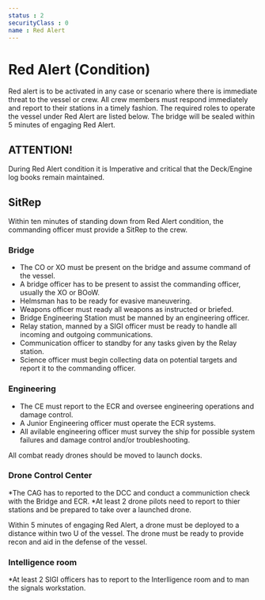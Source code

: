 ```yaml
---
status : 2
securityClass : 0
name : Red Alert
---
```


# Red Alert (Condition)

Red alert is to be activated in any case or scenario where there is immediate threat to the vessel or crew.
All crew members must respond immediately and report to their stations in a timely fashion.
The required roles to operate the vessel under Red Alert are listed below.
The bridge will be sealed within 5 minutes of engaging Red Alert.


## ATTENTION!
During Red Alert condition it is Imperative and critical that the Deck/Engine log books remain maintained.


## SitRep
Within ten minutes of standing down from Red Alert condition, the commanding officer must provide a SitRep to the crew.


### Bridge

* The CO or XO must be present on the bridge and assume command of the vessel.
* A bridge officer has to be present to assist the commanding officer, usually the XO or BOoW.
* Helmsman has to be ready for evasive maneuvering.
* Weapons officer must ready all weapons as instructed or briefed.
* Bridge Engineering Station must be manned by an engineering officer.
* Relay station, manned by a SIGI officer must be ready to handle all incoming and outgoing communications. 
* Communication officer to standby for any tasks given by the Relay station.
* Science officer must begin collecting data on potential targets and report it to the commanding officer.


### Engineering

* The CE must report to the ECR and oversee engineering operations and damage control.
* A Junior Engineering officer must operate the ECR systems.
* All avilable engineering officer must survey the ship for possible system failures and damage control and/or troubleshooting.

All combat ready drones should be moved to launch docks.


### Drone Control Center

*The CAG has to reported to the DCC and conduct a communiction check with the Bridge and ECR.
*At least 2 drone pilots need to report to thier stations and be prepared to take over a launched drone.

Within 5 minutes of engaging Red Alert, a drone must be deployed to a distance within two U of the vessel.
The drone must be ready to provide recon and aid in the defense of the vessel.

### Intelligence room

*At least 2 SIGI officers has to report to the Interlligence room and to man the signals workstation.

